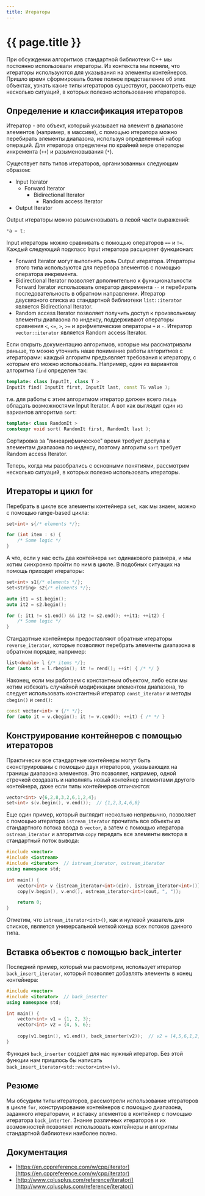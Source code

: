 ```yaml
---
title: Итераторы
---
```


# {{ page.title }}

При обсуждении алгоритмов стандартной библиотеки C++ мы постоянно использовали итераторы. Из контекста мы поняли, что итераторы используются для указывания на элементы контейнеров. Пришло время сформировать более полное представление об этих объектах, узнать какие типы итераторов существуют, рассмотреть еще несколько ситуаций, в которых полезно использование итераторов.

## Определение и классификация итераторов

Итератор - это объект, который указывает на элемент в диапазоне элементов (например, в массиве), с помощью итератора можно перебирать элементы диапазона, используя определенный набор операций. Для итератора определены по крайней мере операторы инкремента (`++`) и разыменовывания (`*`).

Существует пять типов итераторов, организованных следующим образом:

* Input Iterator
  * Forward Iterator
    * Bidirectional Iterator
      * Random access Iterator
* Output Iterator

Output итераторы можно разыменовывать в левой части выражений:

```cpp
*a = t;
```

Input итераторы можно сравнивать с помощью операторов `==` и `!=`. Каждый следующий подкласс Input итератора расширяет функционал:

* Forward Iterator могут выполнять роль Output итератора. Итераторы этого типа используются для перебора элементов с помощью оператора инкремента.
* Bidirectional Iterator позволяет дополнительно к функциональности Forward Iterator использовать оператор декремента `--` и перебирать последовательность в обратном направлении. Итератор двусвязного списка из стандартной библиотеки `list::iterator` является Bidirectional Iterator.
* Random access Iterator позволяет получить доступ к произвольному элементы диапазона по индексу, поддерживают операторы сравнения `<`, `<=`, `>`, `>=` и арифметические операторы `+` и `-`. Итератор `vector::iterator` является Random access Iterator.

Если открыть документацию алгоритмов, которые мы рассматривали раньше, то можно уточнить наше понимание работы алгоритмов с итераторами: каждый алгоритм предъявляет требования к итератору, с которым его можно использовать. Например, один из вариантов алгоритма `find` определен так:

```cpp
template< class InputIt, class T >
InputIt find( InputIt first, InputIt last, const T& value );
```

т.е. для работы с этим алгоритмом итератор должен всего лишь обладать возможностями Input Iterator. А вот как выглядит один из вариантов алгоритма `sort`:

```cpp
template< class RandomIt >
constexpr void sort( RandomIt first, RandomIt last );
```

Сортировка за "линеарифмическое" время требует доступа к элементам диапазона по индексу, поэтому алгоритм `sort` требует Random access Iterator.

Теперь, когда мы разобрались с основными понятиями, рассмотрим несколько ситуаций, в которых полезно использовать итераторы.

## Итераторы и цикл for

Перебрать в цикле все элементы контейнера `set`, как мы знаем, можно с помощью range-based цикла:

```cpp
set<int> s{/* elements */};

for (int item : s) {
    /* Some logic */
}
```

А что, если у нас есть два контейнера `set` одинакового размера, и мы хотим синхронно пройти по ним в цикле. В подобных ситуацих на помощь приходят итераторы:

```cpp
set<int> s1{/* elements */};
set<string> s2{/* elements */};

auto it1 = s1.begin();
auto it2 = s2.begin();

for (; it1 != s1.end() && it2 != s2.end(); ++it1; ++it2) {
    /* Some logic */
}
```

Стандартные контейнеры предоставляют обратные итераторы `reverse_iterator`, которые позволяют перебрать элементы диапазона в обратном порядке, например:

```cpp
list<double> l {/* items */};
for (auto it = l.rbegin(); it != rend(); ++it) { /* */ }
```

Наконец, если мы работаем с константным объектом, либо если мы хотим избежать случайной модификации элементом диапазона, то следует использовать константный итератор `const_iterator` и методы `cbegin()` и `cend()`:

```cpp
const vector<int> v {/* */};
for (auto it = v.cbegin(); it != v.cend(); ++it) { /* */ }
```

## Конструирование контейнеров с помощью итераторов

Практически все стандартные контейнеры могут быть сконструированы с помощью двух итераторов, указывающих на границы диапазона элементов. Это позволяет, например, одной строчкой создавать и наполнять новый контейнер элементами другого контейнера, даже если типы контейнеров отличаются:

```cpp
vector<int> v{6,2,8,3,2,6,1,2,4};
set<int> s(v.begin(), v.end());  // {1,2,3,4,6,8}
```

Еще один пример, который выглядит несколько непривычно, позволяет с помощью итератора `istream_iterator` прочитать все объекты из стандартного потока ввода в `vector`, а затем с помощью итератора `ostream_iterator` и алгоритма `copy` передать все элементы вектора в стандартный поток вывода:

```cpp
#include <vector>
#include <iostream>
#include <iterator>  // istream_iterator, ostream_iterator
using namespace std;

int main() {
    vector<int> v {istream_iterator<int>(cin), istream_iterator<int>()};
    copy(v.begin(), v.end(), ostream_iterator<int>(cout, ", "));

    return 0;
}
```

Отметим, что `istream_iterator<int>()`, как и нулевой указатель для списков, является универсальной меткой конца всех потоков данного типа.

## Вставка объектов с помощью back_interter

Последний пример, который мы расмотрим, использует итератор `back_insert_iterator`, который позволяет добавлять элементы в конец контейнера:

```cpp
#include <vector>
#include <iterator>  // back_inserter
using namespace std;

int main() {
    vector<int> v1 = {1, 2, 3};
    vector<int> v2 = {4, 5, 6};
  
    copy(v1.begin(), v1.end(), back_inserter(v2));  // v2 = [4,5,6,1,2,3]
}
```

Функция `back_inserter` создает для нас нужный итератор. Без этой функции нам пришлось бы написать `back_insert_iterator<std::vector<int>>(v)`.

## Резюме

Мы обсудили типы итераторов, рассмотрели использование итераторов в цикле `for`, конструирование контейнеров с помощью диапазона, заданного итераторами, и вставку элементов в контейнер с помощью итератора `back_interter`. Знание различных итераторов и их возможностей позволяет использовать контейнеры и алгоритмы стандартной библиотеки наиболее полно.

## Документация

* [https://en.cppreference.com/w/cpp/iterator](https://en.cppreference.com/w/cpp/iterator)
* [http://www.cplusplus.com/reference/iterator/](http://www.cplusplus.com/reference/iterator/)